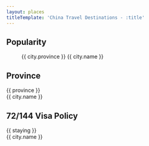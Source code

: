 ```yaml
---
layout: places
titleTemplate: 'China Travel Destinations - :title'
---
```


<script setup>
import { ref, computed } from 'vue'
import { placesByRegion, placesByProvince, placesByPopularity, placesBy72144VisaPolicy } from '../.vitepress/helpers/places';

console.log(placesByProvince, placesByPopularity, placesBy72144VisaPolicy);
</script>

## Popularity

<dl>
<dd v-for="city in placesByPopularity" :key="city.name">
{{ city.province }} {{ city.name }}
</dd>
</dl>

## Province

<div v-for="(cities, province) in placesByProvince" :key="province">
<div>{{ province }}</div>
<div>
<span v-for="city in cities" :key="city.name">
{{ city.name }}
</span>
</div>
</div>

## 72/144 Visa Policy

<div v-for="(cities, staying) in placesBy72144VisaPolicy" :key="staying">
<div>{{ staying }}</div>
<div>
<span v-for="city in cities" :key="city.name">
{{ city.name }}
</span>
</div>
</div>
